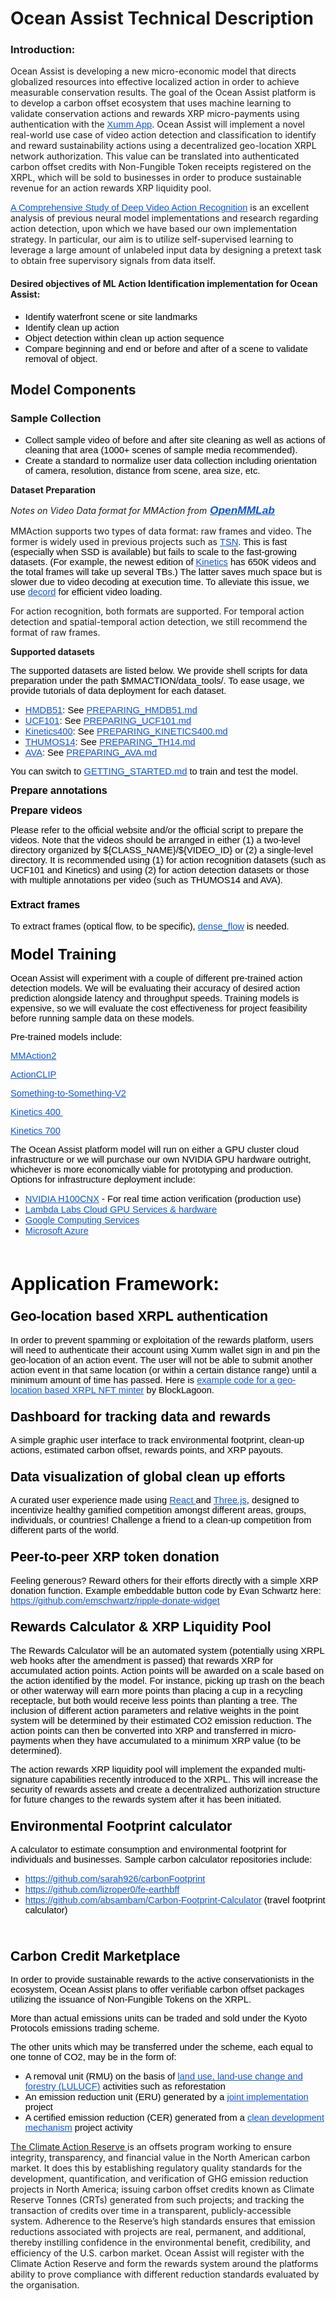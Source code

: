 # Ocean Assist Technical Description

<h3><strong>Introduction:</strong></h3>

<p>Ocean Assist is developing a new micro-economic model that directs globalized resources into effective localized action in order to achieve measurable conservation results. The goal of the Ocean Assist platform is to develop a carbon offset ecosystem that uses machine learning to validate conservation actions and rewards XRP micro-payments using authentication with the </span></span></span><a href="https://xumm.app/" style="text-decoration:none"><span style="font-size:11pt"><span style="font-family:Arial"><span style="color:#1155cc"><u>Xumm App</u></span></span></span></a>. Ocean Assist will implement a novel real-world use case of video action detection and classification to identify and reward sustainability actions using a decentralized geo-location XRPL network authorization. This value can be translated into authenticated carbon offset credits with Non-Fungible Token receipts registered on the XRPL, which will be sold to businesses in order to produce sustainable revenue for an action rewards XRP liquidity pool.</p>

<p><a href="https://arxiv.org/abs/2012.06567" style="text-decoration:none"><span style="font-size:11pt"><span style="font-family:Arial"><span style="color:#1155cc"><u>A Comprehensive Study of Deep Video Action Recognition</u></span></span></span></a> is an excellent analysis of previous neural model implementations and research regarding action detection, upon which we have based our own implementation strategy. In particular, our aim is to utilize self-supervised learning to leverage a large amount of unlabeled input data by designing a pretext task to obtain free supervisory signals from data itself.</p>

<h4><strong>Desired objectives of ML Action Identification implementation for Ocean Assist:</strong></h4>

<ul>
	<li style="list-style-type:disc"><span style="font-size:11pt"><span style="font-family:Arial"><span style="color:#000000">Identify waterfront scene or site landmarks</span></span></span></li>
	<li style="list-style-type:disc"><span style="font-size:11pt"><span style="font-family:Arial"><span style="color:#000000">Identify clean up action&nbsp;</span></span></span></li>
	<li style="list-style-type:disc"><span style="font-size:11pt"><span style="font-family:Arial"><span style="color:#000000">Object detection within clean up action sequence</span></span></span></li>
	<li style="list-style-type:disc"><span style="font-size:11pt"><span style="font-family:Arial"><span style="color:#000000">Compare beginning and end or before and after of a scene to validate removal of object.</span></span></span></li>
</ul>

<h2><strong>Model Components</strong></h2>

<h3><strong>Sample Collection</strong></h3>

<ul>
	<li style="list-style-type:disc"><span style="font-size:11pt"><span style="font-family:Arial"><span style="color:#000000">Collect sample video of before and after site cleaning as well as actions of cleaning that area (1000+ scenes of sample media recommended).</span></span></span></li>
	<li style="list-style-type:disc"><span style="font-size:11pt"><span style="font-family:Arial"><span style="color:#000000">Create a standard to normalize user data collection including orientation of camera, resolution, distance from scene, area size, etc.</span></span></span></li>
</ul>

<p><strong>Dataset Preparation</strong></p>

<p><em>Notes on Video Data format for MMAction from</em><a href="http://www.openmmlab.com" style="text-decoration:none"><span style="font-size:13pt"><span style="font-family:Arial"><span style="color:#000000"><strong><em> </em></strong></span></span></span><span style="font-size:13pt"><span style="font-family:Arial"><span style="color:#1155cc"><strong><em><u>OpenMMLab</u></em></strong></span></span></span></a></p>

<p>MMAction supports two types of data format: raw frames and video. The former is widely used in previous projects such as <a href="https://github.com/yjxiong/temporal-segment-networks" style="text-decoration:none"><span style="font-size:11pt"><span style="font-family:Arial"><span style="color:#1155cc"><u>TSN</u></span></span></span></a><span style="font-size:11pt"><span style="font-family:Arial"><span style="color:#000000">. This is fast (especially when SSD is available) but fails to scale to the fast-growing datasets. (For example, the newest edition of </span></span></span><a href="https://deepmind.com/research/open-source/open-source-datasets/kinetics/" style="text-decoration:none"><span style="font-size:11pt"><span style="font-family:Arial"><span style="color:#1155cc"><u>Kinetics</u></span></span></span></a><span style="font-size:11pt"><span style="font-family:Arial"><span style="color:#000000"> has 650K videos and the total frames will take up several TBs.) The latter saves much space but is slower due to video decoding at execution time. To alleviate this issue, we use </span></span></span><a href="https://github.com/zhreshold/decord" style="text-decoration:none"><span style="font-size:11pt"><span style="font-family:Arial"><span style="color:#1155cc"><u>decord</u></span></span></span></a><span style="font-size:11pt"><span style="font-family:Arial"><span style="color:#000000"> for efficient video loading.</span></span></span></p>

<p>For action recognition, both formats are supported. For temporal action detection and spatial-temporal action detection, we still recommend the format of raw frames.</p>

<p><strong>Supported datasets</strong></p>

<p><span style="font-size:11pt"><span style="font-family:Arial"><span style="color:#000000">The supported datasets are listed below. We provide shell scripts for data preparation under the path $MMACTION/data_tools/. To ease usage, we provide tutorials of data deployment for each dataset.</span></span></span></p>

<ul>
	<li style="list-style-type:disc"><a href="http://serre-lab.clps.brown.edu/resource/hmdb-a-large-human-motion-database/" style="text-decoration:none"><span style="font-size:11pt"><span style="font-family:Arial"><span style="color:#1155cc"><u>HMDB51</u></span></span></span></a><span style="font-size:11pt"><span style="font-family:Arial"><span style="color:#000000">: See </span></span></span><a href="https://github.com/open-mmlab/mmaction/tree/master/data_tools/hmdb51/PREPARING_HMDB51.md" style="text-decoration:none"><span style="font-size:11pt"><span style="font-family:Arial"><span style="color:#1155cc"><u>PREPARING_HMDB51.md</u></span></span></span></a></li>
	<li style="list-style-type:disc"><a href="https://www.crcv.ucf.edu/data/UCF101.php" style="text-decoration:none"><span style="font-size:11pt"><span style="font-family:Arial"><span style="color:#1155cc"><u>UCF101</u></span></span></span></a><span style="font-size:11pt"><span style="font-family:Arial"><span style="color:#000000">: See </span></span></span><a href="https://github.com/open-mmlab/mmaction/tree/master/data_tools/ucf101/PREPARING_UCF101.md" style="text-decoration:none"><span style="font-size:11pt"><span style="font-family:Arial"><span style="color:#1155cc"><u>PREPARING_UCF101.md</u></span></span></span></a></li>
	<li style="list-style-type:disc"><a href="https://deepmind.com/research/open-source/open-source-datasets/kinetics/" style="text-decoration:none"><span style="font-size:11pt"><span style="font-family:Arial"><span style="color:#1155cc"><u>Kinetics400</u></span></span></span></a><span style="font-size:11pt"><span style="font-family:Arial"><span style="color:#000000">: See </span></span></span><a href="https://github.com/open-mmlab/mmaction/tree/master/data_tools/kinetics400/PREPARING_KINETICS400.md" style="text-decoration:none"><span style="font-size:11pt"><span style="font-family:Arial"><span style="color:#1155cc"><u>PREPARING_KINETICS400.md</u></span></span></span></a></li>
	<li style="list-style-type:disc"><a href="https://www.crcv.ucf.edu/THUMOS14/download.html" style="text-decoration:none"><span style="font-size:11pt"><span style="font-family:Arial"><span style="color:#1155cc"><u>THUMOS14</u></span></span></span></a><span style="font-size:11pt"><span style="font-family:Arial"><span style="color:#000000">: See </span></span></span><a href="https://github.com/open-mmlab/mmaction/tree/master/data_tools/thumos14/PREPARING_TH14.md" style="text-decoration:none"><span style="font-size:11pt"><span style="font-family:Arial"><span style="color:#1155cc"><u>PREPARING_TH14.md</u></span></span></span></a></li>
	<li style="list-style-type:disc"><a href="https://research.google.com/ava/" style="text-decoration:none"><span style="font-size:11pt"><span style="font-family:Arial"><span style="color:#1155cc"><u>AVA</u></span></span></span></a><span style="font-size:11pt"><span style="font-family:Arial"><span style="color:#000000">: See </span></span></span><a href="https://github.com/open-mmlab/mmaction/tree/master/data_tools/ava/PREPARING_AVA.md" style="text-decoration:none"><span style="font-size:11pt"><span style="font-family:Arial"><span style="color:#1155cc"><u>PREPARING_AVA.md</u></span></span></span></a></li>
</ul>

<p><span style="font-size:11pt"><span style="font-family:Arial"><span style="color:#000000">You can switch to </span></span></span><a href="https://github.com/open-mmlab/mmaction/tree/master/GETTING_STARTED.md" style="text-decoration:none"><span style="font-size:11pt"><span style="font-family:Arial"><span style="color:#1155cc"><u>GETTING_STARTED.md</u></span></span></span></a><span style="font-size:11pt"><span style="font-family:Arial"><span style="color:#000000"> to train and test the model.</span></span></span></p>

<p><span style="font-size:12pt"><span style="font-family:Arial"><span style="color:#000000"><strong>Prepare annotations</strong></span></span></span></p>

<p><span style="font-size:12pt"><span style="font-family:Arial"><span style="color:#000000"><strong>Prepare videos</strong></span></span></span></p>

<p><span style="font-size:11pt"><span style="font-family:Arial"><span style="color:#000000">Please refer to the official website and/or the official script to prepare the videos. Note that the videos should be arranged in either (1) a two-level directory organized by ${CLASS_NAME}/${VIDEO_ID} or (2) a single-level directory. It is recommended using (1) for action recognition datasets (such as UCF101 and Kinetics) and using (2) for action detection datasets or those with multiple annotations per video (such as THUMOS14 and AVA).</span></span></span></p>

<h3><span style="font-size:12pt"><span style="font-family:Arial"><span style="color:#000000"><strong>Extract frames</strong></span></span></span></h3>

<p><span style="font-size:11pt"><span style="font-family:Arial"><span style="color:#000000">To extract frames (optical flow, to be specific), </span></span></span><a href="https://github.com/yjxiong/dense_flow" style="text-decoration:none"><span style="font-size:11pt"><span style="font-family:Arial"><span style="color:#1155cc"><u>dense_flow</u></span></span></span></a><span style="font-size:11pt"><span style="font-family:Arial"><span style="color:#000000"> is needed.&nbsp;&nbsp;</span></span></span></p>

<h3><span style="font-size:18pt"><span style="font-family:Arial"><span style="color:#000000"><strong>Model Training</strong></span></span></span></h3>

<p><span style="font-size:11pt"><span style="font-family:Arial"><span style="color:#000000">Ocean Assist will experiment with a couple of different pre-trained action detection models. We will be evaluating their accuracy of desired action prediction alongside latency and throughput speeds. Training models is expensive, so we will evaluate the cost effectiveness for project feasibility before running sample data on these models.</span></span></span></p>

<p><span style="font-size:11pt"><span style="font-family:Arial"><span style="color:#000000">Pre-trained models include:</span></span></span></p>

<p><a href="https://github.com/ZoneSixGames/mmaction2" style="text-decoration:none"><span style="font-size:11pt"><span style="font-family:Arial"><span style="color:#1155cc"><u>MMAction2</u></span></span></span></a></p>

<p><a href="https://github.com/sallymmx/ActionCLIP" style="text-decoration:none"><span style="font-size:11pt"><span style="font-family:Arial"><span style="color:#1155cc"><u>ActionCLIP</u></span></span></span></a></p>

<p><a href="https://cv.gluon.ai/model_zoo/action_recognition.html#something-something-v2-dataset" style="text-decoration:none"><span style="font-size:11pt"><span style="font-family:Arial"><span style="color:#1155cc"><u>Something-to-Something-V2</u></span></span></span></a></p>

<p><a href="https://cv.gluon.ai/model_zoo/action_recognition.html#kinetics400-dataset" style="text-decoration:none"><span style="font-size:11pt"><span style="font-family:Arial"><span style="color:#1155cc"><u>Kinetics 400&nbsp;</u></span></span></span></a></p>

<p><a href="https://cv.gluon.ai/model_zoo/action_recognition.html#kinetics700-dataset" style="text-decoration:none"><span style="font-size:11pt"><span style="font-family:Arial"><span style="color:#1155cc"><u>Kinetics 700</u></span></span></span></a></p>

<p><span style="font-size:11pt"><span style="font-family:Arial"><span style="color:#000000">The Ocean Assist platform model will run on either a GPU cluster cloud infrastructure or we will purchase our own NVIDIA GPU hardware outright, whichever is more economically viable for prototyping and production. Options for infrastructure deployment include:</span></span></span></p>

<ul>
	<li style="list-style-type:disc"><a href="https://www.nvidia.com/en-us/data-center/h100cnx/" style="text-decoration:none"><span style="font-size:11pt"><span style="font-family:Arial"><span style="color:#1155cc"><u>NVIDIA H100CNX</u></span></span></span></a><span style="font-size:11pt"><span style="font-family:Arial"><span style="color:#000000"> - For real time action verification (production use)</span></span></span></li>
	<li style="list-style-type:disc"><a href="https://lambdalabs.com/service/gpu-cloud#pricing" style="text-decoration:none"><span style="font-size:11pt"><span style="font-family:Arial"><span style="color:#1155cc"><u>Lambda Labs Cloud GPU Services &amp; hardware</u></span></span></span></a></li>
	<li style="list-style-type:disc"><a href="https://cloud.google.com/" style="text-decoration:none"><span style="font-size:11pt"><span style="font-family:Arial"><span style="color:#1155cc"><u>Google Computing Services</u></span></span></span></a></li>
	<li style="list-style-type:disc"><a href="https://www.microsoft.com/en-us/ai/ai-platform" style="text-decoration:none"><span style="font-size:11pt"><span style="font-family:Arial"><span style="color:#1155cc"><u>Microsoft Azure</u></span></span></span></a></li>
</ul>

<p>&nbsp;</p>

<h2><span style="font-size:22pt"><span style="font-family:Arial"><span style="color:#000000"><strong>Application Framework:</strong></span></span></span></h2>

<h3><span style="font-size:16pt"><span style="font-family:Arial"><span style="color:#000000"><strong>Geo-location based XRPL authentication</strong></span></span></span></h3>

<p><span style="font-size:11pt"><span style="font-family:Arial"><span style="color:#000000">In order to prevent spamming or exploitation of the rewards platform, users will need to authenticate their account using Xumm wallet sign in and pin the geo-location of an action event. The user will not be able to submit another action event in that same location (or within a certain distance range) until a minimum amount of time has passed. Here is </span></span></span><a href="https://github.com/BlockLagoon/FieldBoss" style="text-decoration:none"><span style="font-size:11pt"><span style="font-family:Arial"><span style="color:#1155cc"><u>example code for a geo-location based XRPL NFT minter</u></span></span></span></a><span style="font-size:11pt"><span style="font-family:Arial"><span style="color:#000000"> by BlockLagoon.</span></span></span></p>

<h3><span style="font-size:16pt"><span style="font-family:Arial"><span style="color:#000000"><strong>Dashboard for tracking data and rewards</strong></span></span></span></h3>

<p><span style="font-size:11pt"><span style="font-family:Arial"><span style="color:#000000">A simple graphic user interface to track environmental footprint, clean-up actions, estimated carbon offset, rewards points, and XRP payouts.</span></span></span></p>

<h3><span style="font-size:16pt"><span style="font-family:Arial"><span style="color:#000000"><strong>Data visualization of global clean up efforts</strong></span></span></span></h3>

<p><span style="font-size:11pt"><span style="font-family:Arial"><span style="color:#000000">A curated user experience made using </span></span></span><a href="https://reactjs.org/" style="text-decoration:none"><span style="font-size:11pt"><span style="font-family:Arial"><span style="color:#1155cc"><u>React </u></span></span></span></a><span style="font-size:11pt"><span style="font-family:Arial"><span style="color:#000000">and </span></span></span><a href="https://threejs.org/" style="text-decoration:none"><span style="font-size:11pt"><span style="font-family:Arial"><span style="color:#1155cc"><u>Three.js</u></span></span></span></a><span style="font-size:11pt"><span style="font-family:Arial"><span style="color:#000000">, designed to incentivize healthy gamified competition amongst different areas, groups, individuals, or countries! Challenge a friend to a clean-up competition from different parts of the world.&nbsp;</span></span></span></p>

<h3><span style="font-size:16pt"><span style="font-family:Arial"><span style="color:#000000"><strong>Peer-to-peer XRP token donation</strong></span></span></span></h3>

<p><span style="font-size:11pt"><span style="font-family:Arial"><span style="color:#000000">Feeling generous? Reward others for their efforts directly with a simple XRP donation function. Example embeddable button code by </span></span></span><span style="font-size:10.5pt"><span style="font-family:Arial"><span style="color:#000000"><span style="background-color:#f6f8fa">Evan Schwartz</span></span></span></span><span style="font-size:11pt"><span style="font-family:Arial"><span style="color:#000000"> here:&nbsp; </span></span></span><a href="https://github.com/emschwartz/ripple-donate-widget" style="text-decoration:none"><span style="font-size:11pt"><span style="font-family:Arial"><span style="color:#1155cc"><u>https://github.com/emschwartz/ripple-donate-widget</u></span></span></span></a></p>

<h3><span style="font-size:16pt"><span style="font-family:Arial"><span style="color:#000000"><strong>Rewards Calculator &amp; XRP Liquidity Pool</strong></span></span></span><span style="font-size:16pt"><span style="font-family:Arial"><span style="color:#000000">&nbsp;</span></span></span></h3>

<p><span style="font-size:11pt"><span style="font-family:Arial"><span style="color:#000000">The Rewards Calculator will be an automated system (potentially using XRPL web hooks after the amendment is passed) that rewards XRP for accumulated action points. Action points will be awarded on a scale based on the action identified by the model. For instance, picking up trash on the beach or other waterway will earn more points than placing a cup in a recycling receptacle, but both would receive less points than planting a tree. The inclusion of different action parameters and relative weights in the point system will be determined by their estimated CO2 emission reduction. The action points can then be converted into XRP and transferred in micro-payments when they have accumulated to a minimum XRP value (to be determined).&nbsp;</span></span></span></p>

<p><span style="font-size:11pt"><span style="font-family:Arial"><span style="color:#000000">The action rewards XRP liquidity pool will implement the expanded multi-signature capabilities recently introduced to the XRPL. This will increase the security of rewards assets and create a decentralized authorization structure for future changes to the rewards system after it has been initiated.</span></span></span></p>

<h3><span style="font-size:16pt"><span style="font-family:Arial"><span style="color:#000000"><strong>Environmental Footprint calculator</strong></span></span></span></h3>

<p><span style="font-size:11pt"><span style="font-family:Arial"><span style="color:#000000">A calculator to estimate consumption and environmental footprint for individuals and businesses. Sample carbon calculator repositories include:</span></span></span></p>

<ul>
	<li style="list-style-type:disc"><a href="https://github.com/sarah926/carbonFootprint" style="text-decoration:none"><span style="font-size:11pt"><span style="font-family:Arial"><span style="color:#1155cc"><u>https://github.com/sarah926/carbonFootprint</u></span></span></span></a></li>
	<li style="list-style-type:disc"><a href="https://github.com/lizroper0/fe-earthbff" style="text-decoration:none"><span style="font-size:11pt"><span style="font-family:Arial"><span style="color:#1155cc"><u>https://github.com/lizroper0/fe-earthbff</u></span></span></span></a></li>
	<li style="list-style-type:disc"><a href="https://github.com/absambam/Carbon-Footprint-Calculator" style="text-decoration:none"><span style="font-size:11pt"><span style="font-family:Arial"><span style="color:#1155cc"><u>https://github.com/absambam/Carbon-Footprint-Calculator</u></span></span></span></a><span style="font-size:11pt"><span style="font-family:Arial"><span style="color:#000000"> (travel footprint calculator)</span></span></span></li>
</ul>

<p>&nbsp;</p>

<h3><span style="font-size:16pt"><span style="font-family:Arial"><span style="color:#000000"><strong>Carbon Credit Marketplace</strong></span></span></span></h3>

<p><span style="font-size:11pt"><span style="font-family:Arial"><span style="color:#000000">In order to provide sustainable rewards to the active conservationists in the ecosystem, Ocean Assist plans to offer verifiable carbon offset packages utilizing the issuance of Non-Fungible Tokens on the XRPL.</span></span></span></p>

<p><span style="font-size:11pt"><span style="font-family:Arial"><span style="color:#000000">More than actual emissions units can be traded and sold under the Kyoto Protocols emissions trading scheme.</span></span></span></p>

<p><span style="font-size:11pt"><span style="font-family:Arial"><span style="color:#000000">The other units which may be transferred under the scheme, each equal to one tonne of CO2, may be in the form of:</span></span></span></p>

<ul>
	<li style="list-style-type:disc"><span style="font-size:11pt"><span style="font-family:Arial"><span style="color:#000000">A removal unit (RMU) on the basis of </span></span></span><a href="https://unfccc.int/land_use_and_climate_change/lulucf/items/1084.php" style="text-decoration:none"><span style="font-size:11pt"><span style="font-family:Arial"><span style="color:#1155cc"><u>land use, land-use change and forestry (LULUCF)</u></span></span></span></a><span style="font-size:11pt"><span style="font-family:Arial"><span style="color:#000000"> activities such as reforestation</span></span></span></li>
	<li style="list-style-type:disc"><span style="font-size:11pt"><span style="font-family:Arial"><span style="color:#000000">An emission reduction unit (ERU) generated by a </span></span></span><a href="https://unfccc.int/kyoto_protocol/mechanisms/joint_implementation/items/1674.php" style="text-decoration:none"><span style="font-size:11pt"><span style="font-family:Arial"><span style="color:#1155cc"><u>joint implementation</u></span></span></span></a><span style="font-size:11pt"><span style="font-family:Arial"><span style="color:#000000"> project</span></span></span></li>
	<li style="list-style-type:disc"><span style="font-size:11pt"><span style="font-family:Arial"><span style="color:#000000">A certified emission reduction (CER) generated from a </span></span></span><a href="https://unfccc.int/process-and-meetings/the-kyoto-protocol/mechanisms-under-the-kyoto-protocol/the-clean-development-mechanism" style="text-decoration:none"><span style="font-size:11pt"><span style="font-family:Arial"><span style="color:#1155cc"><u>clean development mechanism</u></span></span></span></a><span style="font-size:11pt"><span style="font-family:Arial"><span style="color:#000000"> project activity</span></span></span></li>
</ul>
<p><a href="https://www.climateactionreserve.org/how/program-resources/program-manual/">The Climate Action Reserve </a> is an offsets program working to ensure integrity, transparency, and financial value in the North American carbon market. It does this by establishing regulatory quality standards for the development, quantification, and verification of GHG emission reduction projects in North America; issuing carbon offset credits known as Climate Reserve Tonnes (CRTs) generated from such projects; and tracking the transaction of credits over time in a transparent, publicly-accessible system. Adherence to the Reserve’s high standards ensures that emission reductions associated with projects are real, permanent, and additional, thereby instilling confidence in the environmental benefit, credibility, and efficiency of the U.S. carbon market. Ocean Assist will register with the Climate Action Reserve and form the rewards system around the platforms ability to prove compliance with different reduction standards evaluated by the organisation.</p>

